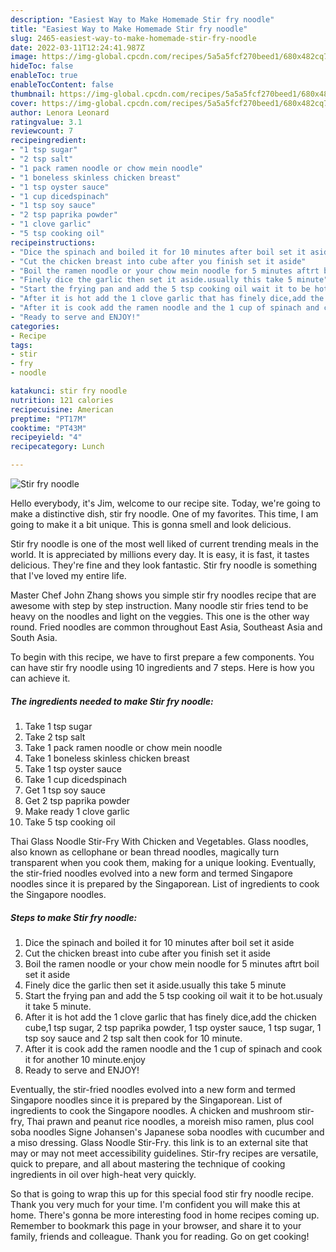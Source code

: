 ```yaml
---
description: "Easiest Way to Make Homemade Stir fry noodle"
title: "Easiest Way to Make Homemade Stir fry noodle"
slug: 2465-easiest-way-to-make-homemade-stir-fry-noodle
date: 2022-03-11T12:24:41.987Z
image: https://img-global.cpcdn.com/recipes/5a5a5fcf270beed1/680x482cq70/stir-fry-noodle-recipe-main-photo.jpg
hideToc: false
enableToc: true
enableTocContent: false
thumbnail: https://img-global.cpcdn.com/recipes/5a5a5fcf270beed1/680x482cq70/stir-fry-noodle-recipe-main-photo.jpg
cover: https://img-global.cpcdn.com/recipes/5a5a5fcf270beed1/680x482cq70/stir-fry-noodle-recipe-main-photo.jpg
author: Lenora Leonard
ratingvalue: 3.1
reviewcount: 7
recipeingredient:
- "1 tsp sugar"
- "2 tsp salt"
- "1 pack ramen noodle or chow mein noodle"
- "1 boneless skinless chicken breast"
- "1 tsp oyster sauce"
- "1 cup dicedspinach"
- "1 tsp soy sauce"
- "2 tsp paprika powder"
- "1 clove garlic"
- "5 tsp cooking oil"
recipeinstructions:
- "Dice the spinach and boiled it for 10 minutes after boil set it aside"
- "Cut the chicken breast into cube after you finish set it aside"
- "Boil the ramen noodle or your chow mein noodle for 5 minutes aftrt boil set it aside"
- "Finely dice the garlic then set it aside.usually this take 5 minute"
- "Start the frying pan and add the 5 tsp cooking oil wait it to be hot.usualy it take 5 minute."
- "After it is hot add the 1 clove garlic that has finely dice,add the chicken cube,1 tsp sugar, 2 tsp paprika powder, 1 tsp oyster sauce, 1 tsp sugar, 1 tsp soy sauce and 2 tsp salt then cook for 10 minute."
- "After it is cook add the ramen noodle and the 1 cup of spinach and cook it for another 10 minute.enjoy"
- "Ready to serve and ENJOY!"
categories:
- Recipe
tags:
- stir
- fry
- noodle

katakunci: stir fry noodle 
nutrition: 121 calories
recipecuisine: American
preptime: "PT17M"
cooktime: "PT43M"
recipeyield: "4"
recipecategory: Lunch

---
```



![Stir fry noodle](https://img-global.cpcdn.com/recipes/5a5a5fcf270beed1/680x482cq70/stir-fry-noodle-recipe-main-photo.jpg)

Hello everybody, it's Jim, welcome to our recipe site. Today, we're going to make a distinctive dish, stir fry noodle. One of my favorites. This time, I am going to make it a bit unique. This is gonna smell and look delicious.

Stir fry noodle is one of the most well liked of current trending meals in the world. It is appreciated by millions every day. It is easy, it is fast, it tastes delicious. They're fine and they look fantastic. Stir fry noodle is something that I've loved my entire life.

Master Chef John Zhang shows you simple stir fry noodles recipe that are awesome with step by step instruction. Many noodle stir fries tend to be heavy on the noodles and light on the veggies. This one is the other way round. Fried noodles are common throughout East Asia, Southeast Asia and South Asia.


To begin with this recipe, we have to first prepare a few components. You can have stir fry noodle using 10 ingredients and 7 steps. Here is how you can achieve it.

<!--inarticleads1-->

##### The ingredients needed to make Stir fry noodle:

1. Take 1 tsp sugar
1. Take 2 tsp salt
1. Take 1 pack ramen noodle or chow mein noodle
1. Take 1 boneless skinless chicken breast
1. Take 1 tsp oyster sauce
1. Take 1 cup dicedspinach
1. Get 1 tsp soy sauce
1. Get 2 tsp paprika powder
1. Make ready 1 clove garlic
1. Take 5 tsp cooking oil


Thai Glass Noodle Stir-Fry With Chicken and Vegetables. Glass noodles, also known as cellophane or bean thread noodles, magically turn transparent when you cook them, making for a unique looking. Eventually, the stir-fried noodles evolved into a new form and termed Singapore noodles since it is prepared by the Singaporean. List of ingredients to cook the Singapore noodles. 

<!--inarticleads2-->

##### Steps to make Stir fry noodle:

1. Dice the spinach and boiled it for 10 minutes after boil set it aside
1. Cut the chicken breast into cube after you finish set it aside
1. Boil the ramen noodle or your chow mein noodle for 5 minutes aftrt boil set it aside
1. Finely dice the garlic then set it aside.usually this take 5 minute
1. Start the frying pan and add the 5 tsp cooking oil wait it to be hot.usualy it take 5 minute.
1. After it is hot add the 1 clove garlic that has finely dice,add the chicken cube,1 tsp sugar, 2 tsp paprika powder, 1 tsp oyster sauce, 1 tsp sugar, 1 tsp soy sauce and 2 tsp salt then cook for 10 minute.
1. After it is cook add the ramen noodle and the 1 cup of spinach and cook it for another 10 minute.enjoy
1. Ready to serve and ENJOY!

Eventually, the stir-fried noodles evolved into a new form and termed Singapore noodles since it is prepared by the Singaporean. List of ingredients to cook the Singapore noodles. A chicken and mushroom stir-fry, Thai prawn and peanut rice noodles, a moreish miso ramen, plus cool soba noodles Signe Johansen&#39;s Japanese soba noodles with cucumber and a miso dressing. Glass Noodle Stir-Fry. this link is to an external site that may or may not meet accessibility guidelines. Stir-fry recipes are versatile, quick to prepare, and all about mastering the technique of cooking ingredients in oil over high-heat very quickly. 

So that is going to wrap this up for this special food stir fry noodle recipe. Thank you very much for your time. I'm confident you will make this at home. There's gonna be more interesting food in home recipes coming up. Remember to bookmark this page in your browser, and share it to your family, friends and colleague. Thank you for reading. Go on get cooking!
